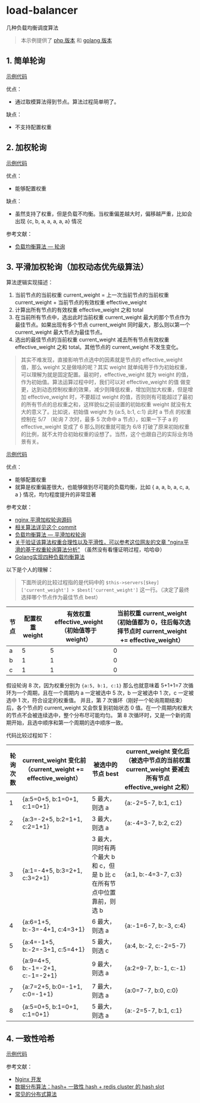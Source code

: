 # load-balancer

几种负载均衡调度算法

> 本示例提供了 [php 版本](./php/Robin) 和 [golang 版本](./golang/robin)

## 1. 简单轮询

[示例代码](./php/Robin/SimpleRoundRobin.php)

优点：
- 通过取模算法得到节点。算法过程简单明了。

缺点：
- 不支持配置权重

## 2. 加权轮询

[示例代码](./php/Robin/WeightedRoundRobin.php)

优点：
- 能够配置权重  

缺点：
- 虽然支持了权重，但是负载不均衡。当权重偏差越大时，偏移越严重，比如会出现 {c, b, a, a, a, a, a} 情况

参考文献：

- [负载均衡算法 — 轮询](https://www.fanhaobai.com/2018/11/load-balance-round-robin.html)

## 3. 平滑加权轮询（加权动态优先级算法）

算法逻辑实现描述：  
1. 当前节点的当前权重 current_weight = 上一次当前节点的当前权重 current_weight + 当前节点的有效权重 effective_weight
2. 计算出所有节点的有效权重 effective_weight 之和 total
3. 在当前所有节点中，选出此时当前权重 current_weight 最大的那个节点作为最佳节点。如果出现有多个节点 current_weight 同时最大，那么则以第一个 current_weight 最大节点为最佳节点。
4. 选出的最佳节点的当前权重 current_weight 减去所有节点有效权重 effective_weight 之和 total。其他节点的 current_weight 不发生变化。

> 其实不难发现，直接影响节点选中的因素就是节点的 effective_weight 值，那么 weight 又是做啥的呢？其实 weight 就单纯用于作为初始权重，可以理解为就是固定配置。最初时，effective_weight 就为 weight 的值，作为初始值。算法运算过程中时，我们可以对 effective_weight 的值
> 做变更，达到动态控制权重的效果，减少则降低权重，增加则加大权重，但是增加 effective_weight 时，不要超过 weight 的值，否则则有可能超过了最初的所有节点的总权重之和，这样貌似之前设置的初始权重 weight 就没有太大的意义了。比如说，初始值 weight 为 {a:5, b:1, c:1} 此时 a 节点
> 的权重控制在 5/7 （轮询 7 次时，最多 5 次命中 a 节点），如果一下子 a 的 effective_weight 变成了 6 那么则权重就可能为 6/8 打破了原来初始权重的比例，就不太符合初始权重的设想了。当然，这个也跟自己的实际业务场景有关。

[示例代码](./php/Robin/SmoothWeightedRoundRobin.php)

优点：
- 能够配置权重
- 就算是权重偏差很大，也能够做到尽可能的负载均衡，比如 { a, a, b, a, c, a, a } 情况，均匀程度提升的非常显著

参考文献：

- [nginx 平滑加权轮询源码](https://github.com/nginx/nginx/blob/master/src/http/ngx_http_upstream_round_robin.c#L522)
- [相关算法详见这个 commit](https://github.com/phusion/nginx/commit/27e94984486058d73157038f7950a0a36ecc6e35)
- [负载均衡算法 — 平滑加权轮询](https://www.fanhaobai.com/2018/12/load-balance-smooth-weighted-round-robin.html)
- [关于验证该算法权重合理性以及平滑性，可以参考这位网友的文章 "nginx平滑的基于权重轮询算法分析"](https://tenfy.cn/2018/11/12/smooth-weighted-round-robin/) （虽然没有看懂证明过程，哈哈😄）
- [Golang实现四种负载均衡算法](https://juejin.cn/post/6871169933150486542)

以下是个人的理解：  

> 下面所说的比较过程指的是代码中的 `$this->servers[$key]['current_weight'] > $best['current_weight']` 这一行。（决定了最终选择哪个节点作为最佳节点 best）


| 节点  | 配置权重 weight | 有效权重 effective_weight（初始值等于 weight） | 当前权重 current_weight （初始值都为 0，往后每次选择节点时 current_weight += effective_weight） |
|-----|----------------------------|-------------------------------------|----------------------------------------------------------------------------|
| a   | 5                          | 5                                   | 0                                                                          | 
| b | 1                          | 1                                   | 0                                                                          | 
| c | 1                          | 1                                   | 0                                                                          |


假设轮询 8 次，因为权重分别为 `{a:5, b:1, c:1}` 那么也就意味着 5+1+1=7 次循环为一个周期，且在一个周期内 a 一定被选中 5 次，b 一定被选中 1 次，c 一定被选中 1 次，符合设定的权重值。
并且，第 7 次循环（刚好一个轮询周期结束）后，各个节点的 current_weight 又会恢复到初始状态 0 值。在一个周期内权重大的节点不会被连续选中，整个分布尽可能均匀。
第 8 次循环时，又是一个新的周期开始，且选中顺序和第一个周期的选中顺序一致。  

代码比较过程如下：

| 轮询次数 | current_weight 变化前（current_weight += effective_weight） | 被选中的节点 best                                 | current_weight 变化后（被选中节点的当前权重 current_weight 要减去所有节点 effective_weight 之和） |
|------|--------------------------------------------------------|---------------------------------------------|---------------------------------------------------------------------------|
| 1    | {a:5=0+5, b:1=0+1, c:1=0+1}                            | 5 最大，则选 a                                   | {a:-2=5-7, b:1, c:1}                                                      |
| 2    | {a:3=-2+5, b:2=1+1, c:2=1+1}                           | 3 最大，则选 a                                   | {a:-4=3-7, b:2, c:2}                                                      |
| 3    | {a:1=-4+5, b:3=2+1, c:3=2+1}                           | 3 最大，同时有两个最大 b 和 c，但是 b 比 c 在所有节点中位置靠前，则选 b | {a:1, b:-4=3-7, c:3}                                                      |
| 4    | {a:6=1+5, b:-3=-4+1, c:4=3+1}                          | 6 最大，则选 a                                   | {a:-1=6-7, b:-3, c:4}                                                     |
| 5    | {a:4=-1+5, b:-2=-3+1, c:5=4+1}                         | 5 最大，则选 c                                   | {a:4, b:-2, c:-2=5-7}                                                     |
| 6    | {a:9=4+5, b:-1=-2+1, c:-1=-2+1}                        | 9 最大，则选 a                                   | {a:2=9-7, b:-1, c:-1}                                                     |
| 7    | {a:7=2+5, b:0=-1+1, c:0=-1+1}                          | 7 最大，则选 a                                   | {a:0=7-7, b:0, c:0}                                                       |
| 8    | {a:5=0+5, b:1=0+1, c:1=0+1}                            | 5 最大，则选 a                                   | {a:-2=5-7, b:1, c:1}                                                      |


## 4. 一致性哈希

[示例代码](./php/ConsistentHash/ConsistentHashing.php)

参考文献：

- [Nginx 开发](https://www.kancloud.cn/digest/sknginx/130034)
- [数据分布算法：hash+ 一致性 hash + redis cluster 的 hash slot](https://zq99299.github.io/note-book/cache-pdp/redis/027.html)
- [常见的分布式算法](https://pudongping.github.io/posts/aa516918.html)